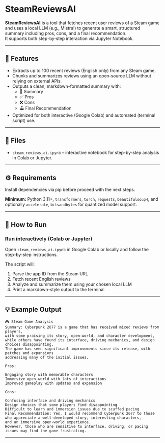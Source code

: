 # SteamReviewsAI

**SteamReviewsAI** is a tool that fetches recent user reviews of a Steam game and uses a local LLM (e.g., Mistral) to generate a smart, structured summary including pros, cons, and a final recommendation.  
It supports both step-by-step interaction via Jupyter Notebook.

---

## 🧠 Features

- Extracts up to 100 recent reviews (English only) from any Steam game.
- Chunks and summarizes reviews using an open-source LLM without relying on external APIs.
- Outputs a clean, markdown-formatted summary with:
  - 📄 Summary  
  - ✅ Pros  
  - ❌ Cons  
  - 🕹️ Final Recommendation
- Optimized for both interactive (Google Colab) and automated (terminal script) use.

---

## 📁 Files

- `steam_reviews_ai.ipynb` – interactive notebook for step-by-step analysis in Colab or Jupyter.

---

## ⚙️ Requirements

Install dependencies via pip before proceed with the next steps.

**Minimum:** Python 3.11+, `transformers`, `torch`, `requests`, `beautifulsoup4`, and optionally `accelerate`, `bitsandbytes` for quantized model support.

---

## 🚀 How to Run

### Run interactively (Colab or Jupyter)

Open `steam_reviews_ai.ipynb` in Google Colab or locally and follow the step-by-step instructions.

The script will:

1. Parse the app ID from the Steam URL
2. Fetch recent English reviews
3. Analyze and summarize them using your chosen local LLM
4. Print a markdown-style output to the terminal

---

## 💡 Example Output

```
🎮 Steam Game Analysis
Summary: Cyberpunk 2077 is a game that has received mixed reviews from players, 
with some praising its story, open-world, and character development, 
while others have found its interface, driving mechanics, and design choices disappointing. 
The game has seen significant improvements since its release, with patches and expansions 
addressing many of the initial issues.

Pros:

Engaging story with memorable characters
Immersive open-world with lots of interactions
Improved gameplay with updates and expansion

Cons:

Confusing interface and driving mechanics
Design choices that some players find disappointing
Difficult to learn and immersion issues due to scuffed pacing
Final Recommendation: Yes, I would recommend Cyberpunk 2077 to those who appreciate a well-developed story, interesting characters, 
and an immersive open-world experience. 
However, those who are sensitive to interface, driving, or pacing issues may find the game frustrating.
```

---
